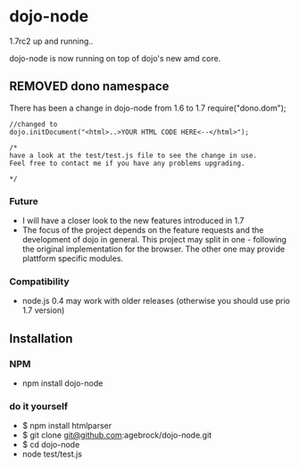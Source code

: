 # dojo-node
1.7rc2 up and running.. 

dojo-node is now running on top of dojo's new amd core. 

## REMOVED dono namespace
There has been a change in dojo-node from 1.6 to 1.7 
    require("dono.dom");
    
    //changed to 
    dojo.initDocument("<html>..>YOUR HTML CODE HERE<--</html>");
    
    /*
    have a look at the test/test.js file to see the change in use.
    Feel free to contact me if you have any problems upgrading.
    
    */
    
    
### Future
* I will have a closer look to the new features introduced in 1.7
* The focus of the project depends on the feature requests and the development 
  of dojo in general. This project may split in one - following the original implementation 
  for the browser. The other one may provide plattform specific modules.
  

    
### Compatibility
* node.js 0.4 may work with older releases (otherwise you should use prio 1.7 version)

## Installation
### NPM
* npm install dojo-node


### do it yourself
* $ npm install htmlparser
* $ git clone git@github.com:agebrock/dojo-node.git
* $ cd dojo-node
* node test/test.js




